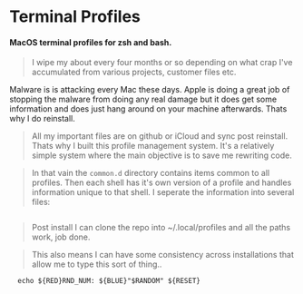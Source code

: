 # Terminal Profiles

#### MacOS terminal profiles for zsh and bash.

> I wipe my about every four months or so depending on what crap I've accumulated from various projects, customer files etc.
> 
> 
Malware is is attacking every Mac these days. Apple is doing a great job of stopping the malware from doing any real damage but it does get some information and does just hang around on your machine afterwards.
Thats why I do reinstall.

> All my important files are on github or iCloud and sync post reinstall. Thats why I built this profile management system.
It's a relatively simple system where the main objective is to save me rewriting code. 

> In that vain the ``` common.d ``` directory contains items common to all profiles. Then each shell has it's own version of a profile and handles information unique to that shell. I seperate the information into several files:

```

```

> Post install I can clone the repo into ~/.local/profiles and all the paths work, job done.

> This also means I can have some consistency across installations that allow me to type this sort of thing..

```
  echo ${RED}RND_NUM: ${BLUE}"$RANDOM" ${RESET}
```

